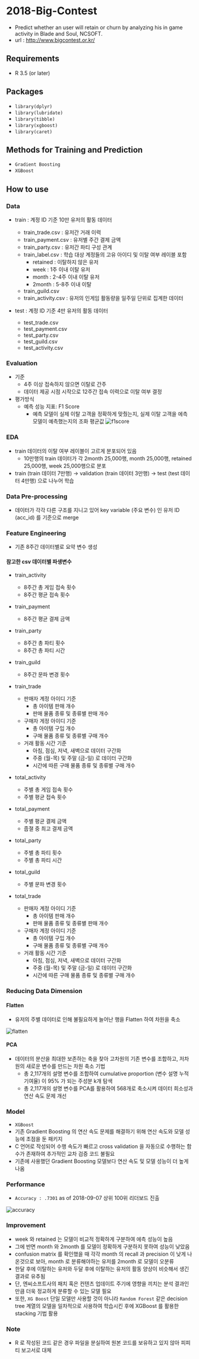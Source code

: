# 2018-Big-Contest
* Predict whether an user will retain or churn by analyzing his in game activity in Blade and Soul, NCSOFT.
* url : http://www.bigcontest.or.kr/
## Requirements
* R 3.5 (or later)
## Packages
* ```library(dplyr)```
* ```library(lubridate)```
* ```library(tibble)```
* ```library(xgboost)```
* ```library(caret)```
## Methods for Training and Prediction
* ```Gradient Boosting```
* ```XGBoost```
## How to use
### Data
* train : 계정 ID 기준 10만 유저의 활동 데이터
  * train_trade.csv : 유저간 거래 이력
  * train_payment.csv : 유저별 주간 결제 금액
  * train_party.csv : 유저간 파티 구성 관계
  * train_label.csv : 학습 대상 계정들의 고유 아이디 및 이탈 여부 레이블 포함
    * retained : 이탈하지 않은 유저
    * week : 1주 이내 이탈 유저
    * month : 2-4주 이내 이탈 유저
    * 2month : 5-8주 이내 이탈 
  * train_guild.csv
  * train_activity.csv : 유저의 인게임 활동량을 일주일 단위로 집계한 데이터
  
  
* test : 계정 ID 기준 4만 유저의 활동 데이터
  * test_trade.csv
  * test_payment.csv
  * test_party.csv
  * test_guild.csv
  * test_activity.csv
### Evaluation
* 기준
  * 4주 이상 접속하지 않으면 이탈로 간주
  * 데이터 제공 시점 시작으로 12주간 접속 이력으로 이탈 여부 결정
* 평가방식
  * 예측 성능 지표: F1 Score
    * 예측 모델이 실제 이탈 고객을 정확하게 맞췄는지, 실제 이탈 고객을 에측 모델이 예측했는지의 조화 평균값
    ![f1score](https://user-images.githubusercontent.com/42960718/52997067-ce0e6500-3462-11e9-866a-1741c55ab575.PNG)
### EDA
* train 데이터의 이탈 여부 레이블이 고르게 분포되어 있음
  * 10만행의 train 데이터가 각 2month 25,000행, month 25,000행, retained 25,000행, week 25,000행으로 분포
* train (train 데이터 7만행) → validation (train 데이터 3만행) → test (test 데이터 4만행) 으로 나누어 학습
### Data Pre-processing
* 데이터가 각각 다른 구조를 지니고 있어 key variable (주요 변수) 인 유저 ID (acc_id) 를 기준으로 merge
### Feature Engineering
* 기존 8주간 데이터별로 요약 변수 생성

#### 참고한 csv 데이터별 파생변수
* train_activity
  * 8주간 총 게임 접속 횟수
  * 8주간 평균 접속 횟수
* train_payment
  * 8주간 평균 결제 금액
* train_party
  * 8주간 총 파티 횟수
  * 8주간 총 파티 시간
* train_guild
  * 8주간 문파 변경 횟수
* train_trade
  * 판매자 계정 아이디 기준
    * 총 아이템 판매 개수
    * 판매 물품 종류 및 종류별 판매 개수
  * 구매자 게정 아이디 기준
    * 총 아이템 구입 개수
    * 구매 물품 종류 및 종류별 구매 개수
  * 거래 활동 시간 기준
    * 아침, 점심, 저녁, 새벽으로 데이터 구간화
    * 주중 (월-목) 및 주말 (금-일) 로 데이터 구간화
    * 시간에 따른 구매 물품 종류 및 종류별 구매 개수
    
    
* total_activity
  * 주별 총 게임 접속 횟수
  * 주별 평균 접속 횟수
* total_payment
  * 주별 평균 결제 금액
  * 줍졀 중 최고 결제 금액
* total_party
  * 주별 총 파티 횟수
  * 주별 총 파티 시간
* total_guild
  * 주별 문파 변경 횟수
* total_trade
  * 판매자 계정 아이디 기준
    * 총 아이템 판매 개수
    * 판매 물품 종류 및 종류별 판매 개수
  * 구매자 계정 아이디 기준
    * 총 아이템 구입 개수
    * 구매 물품 종류 및 종류별 구매 개수
  * 거래 활동 시간 기준
    * 아침, 점심, 저녁, 새벽으로 데이터 구간화
    * 주중 (월-목) 및 주말 (금-일) 로 데이터 구간화
    * 시간에 따른 구매 물품 종류 및 종류별 구매 개수
### Reducing Data Dimension
#### Flatten
 * 유저의 주별 데이터로 인해 불필요하게 늘어난 행을 Flatten 하여 차원을 축소
 
 
![flatten](https://user-images.githubusercontent.com/42960718/52998094-b7b5d880-3465-11e9-8cf2-76412d3c182c.PNG)
#### PCA
* 데이터의 분산을 최대한 보존하는 축을 찾아 고차원의 기존 변수를 조합하고, 저차원의 새로운 변수를 만드는 차원 축소 기법
  * 총 2,117개의 설명 변수를 조합하여 cumulative proportion (변수 설명 누적기여율) 이 95% 가 되는 주성분 k개 탐색
  * 총 2,117개의 설명 변수를 PCA를 활용하여 568개로 축소시켜 데이터 희소성과 연산 속도 문제 개선
### Model
* `XGBoost`
 * 기존 Gradient Boosting 의 연산 속도 문제를 해결하기 위해 연산 속도와 모델 성능에 초점을 둔 패키지
 * C 언어로 작성되어 수행 속도가 빠르고 cross validation 을 자동으로 수행하는 함수가 존재하여 추가적인 교차 검증 코드 불필요
 * 기존에 사용했던 Gradient Boosting 모델보다 연산 속도 및 모델 성능이 더 높게 나옴
### Performance
* ```Accuracy : .7301``` as of 2018-09-07 상위 100위 리더보드 진출


![accuracy](https://user-images.githubusercontent.com/42960718/52998438-a4573d00-3466-11e9-95d4-9c062418f360.png)
### Improvement
* week 와 retained 는 모델이 비교적 정확하게 구분하여 에측 성능이 높음
* 그에 반면 month 와 2month 를 모델이  정확하게 구분하지 못하여 성능이 낮았음
* confusion matrix 를 확인했을 때 각각 month 의 recall 과 precision 이 낮게 나온것으로 보아, month 로 분류해야하는 유저를 2month 로 모델이 오분류 
* 한달 후에 이탈하는 유저와 두달 후에 이탈하는 유저의 활동 양상이 비슷해서 생긴 결과로 유추됨
* 단, 엔씨소프트사의 패치 혹은 컨텐츠 업데이트 주기에 영향을 끼치는 분석 결과인만큼 더욱 정교하게 분류할 수 있는 모델 필요
* 또한, ```XG Boost``` 단일 모델만 사용할 것이 아니라 ```Random Forest``` 같은 decision tree 계열의 모델을 일차적으로 사용하여 학습시킨 후에 XGBoost 를 활용한 stacking 기법 활용
### Note
* R 로 작성된 코드 같은 경우 파일을 분실하여 원본 코드를 보유하고 있지 않아 피피티 보고서로 대체

 

 
 


    


